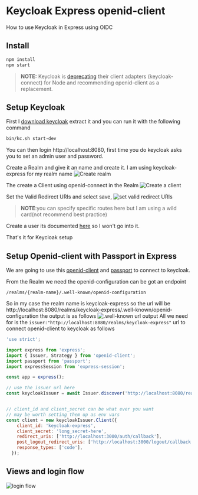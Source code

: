 
# Keycloak Express openid-client

How to use Keycloak in Express using OIDC

## Install

```bash
npm install
npm start
```

>**NOTE:** Keycloak is [deprecating](https://www.keycloak.org/2022/02/adapter-d**eprecation) their client adapters (keycloak-connect) for Node and recommending openid-client as a replacement.

## Setup Keycloak
First I [download keycloak](https://www.keycloak.org/downloads) extract it and you can run it with the following command
```bash
bin/kc.sh start-dev
```
You can then login http://localhost:8080, first time you do keycloak asks you to set an admin user and password. 

Create a Realm and give it an name and create it. I am using keycloak-express for my realm name
![Create realm](https://dev-to-uploads.s3.amazonaws.com/uploads/articles/e0erj948wmmrbng0v14l.gif)

The create a Client using openid-connect in the Realm
![Create a client](https://dev-to-uploads.s3.amazonaws.com/uploads/articles/wctbp51o639k3hgu16q0.gif)

Set the Valid Redirect URIs and select save, 
![set valid redirect URIs](https://dev-to-uploads.s3.amazonaws.com/uploads/articles/07crr8q4tmtovxodehgq.gif)

>**NOTE**:you can specify specific routes here but I am using a wild card(not recommend best practice)

Create a user its documented [here](https://www.keycloak.org/docs/latest/server_admin/index.html#proc-creating-user_server_administration_guide) so I won't go into it.

That's it for Keycloak setup 

## Setup Openid-client with Passport in Express

We are going to use this [openid-client](https://www.npmjs.com/package/openid-client) and [passport](https://www.npmjs.com/package/passport) to connect to keycloak.

From the Realm we need the openid-configuration can be got an endpoint 
```
/realms/{realm-name}/.well-known/openid-configuration
```
So in my case the realm name is keycloak-express so the url will be http://localhost:8080/realms/keycloak-express/.well-known/openid-configuration the output is as follows
![.well-known url output](https://dev-to-uploads.s3.amazonaws.com/uploads/articles/ruaxgvsvycdhubwhm7b1.png) 
All we need for is the `issuer:"http://localhost:8080/realms/keycloak-express"` url to connect openid-client to keycloak as follows

```js
'use strict';

import express from 'express';
import { Issuer, Strategy } from 'openid-client';
import passport from 'passport';
import expressSession from 'express-session';

const app = express();

// use the issuer url here
const keycloakIssuer = await Issuer.discover('http://localhost:8080/realms/keycloak-express');


// client_id and client_secret can be what ever you want
// may be worth setting them up as env vars 
const client = new keycloakIssuer.Client({
    client_id: 'keycloak-express',
    client_secret: 'long_secret-here',
    redirect_uris: ['http://localhost:3000/auth/callback'],
    post_logout_redirect_uris: ['http://localhost:3000/logout/callback'],
    response_types: ['code'],
  });
```

## Views and login flow

![login flow](https://dev-to-uploads.s3.amazonaws.com/uploads/articles/auslqsikfxvsfvkp1lz4.gif)
